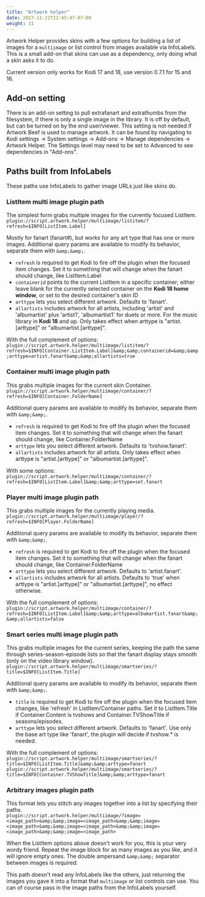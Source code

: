```yaml
---
title: "Artwork helper"
date: 2017-11-21T22:45:47-07:00
weight: 11
---
```


Artwork Helper provides skins with a few options for building a list of images for a `multiimage`
or list control from images available via InfoLabels.
This is a small add-on that skins can use as a dependency, only doing what a skin asks it to do.

Current version only works for Kodi 17 and 18, use version 0.7.1 for 15 and 16.

## Add-on setting

There is an add-on setting to pull extrafanart and extrathumbs from the filesystem, if there is
only a single image in the library. It is off by default, but can be turned on by the end user/viewer.
This setting is not needed if Artwork Beef is used to manage artwork.
It can be found by navigating to Kodi settings -> System settings -> Add-ons -> Manage dependencies -> Artwork Helper.
The Settings level may need to be set to Advanced to see dependencies in "Add-ons".

## Paths built from InfoLabels

These paths use InfoLabels to gather image URLs just like skins do.

### ListItem multi image plugin path

The simplest form grabs multiple images for the currently focused ListItem.  
`plugin://script.artwork.helper/multiimage/listitem/?refresh=$INFO[ListItem.Label]`

Mostly for fanart (fanart#), but works for any art type that has one or more images.
Additional query params are available to modify its behavior, separate them with `&amp;&amp;`.

- `refresh` is required to get Kodi to fire off the plugin when the focused item changes. Set it
  to something that will change when the fanart should change, like ListItem.Label
- `containerid` points to the current ListItem in a specific container; either leave blank for the currently selected
  container on the **Kodi 18 home window**, or set to the desired container's skin ID
- `arttype` lets you select different artwork. Defaults to 'fanart'.
- `allartists` includes artwork for all artists, including 'artist' and 'albumartist' plus 'artist1',
  'albumartist1' for duets or more. For the music library in **Kodi 18** and up. Only takes effect
  when arttype is "artist.[arttype]" or "albumartist.[arttype]".

With the full complement of options:  
`plugin://script.artwork.helper/multiimage/listitem/?refresh=$INFO[Container.ListItem.Label]&amp;&amp;containerid=&amp;&amp;arttype=artist.fanart&amp;&amp;allartists=true`

### Container multi image plugin path

This grabs multiple images for the current skin Container.  
`plugin://script.artwork.helper/multiimage/container/?refresh=$INFO[Container.FolderName]`

Additional query params are available to modify its behavior, separate them with `&amp;&amp;`.

- `refresh` is required to get Kodi to fire off the plugin when the focused item changes. Set it
  to something that will change when the fanart should change, like Container.FolderName
- `arttype` lets you select different artwork. Defaults to 'tvshow.fanart'.
- `allartists` includes artwork for all artists. Only takes effect
  when arttype is "artist.[arttype]" or "albumartist.[arttype]".

With some options:  
`plugin://script.artwork.helper/multiimage/container/?refresh=$INFO[ListItem.Label]&amp;&amp;arttype=set.fanart`

### Player multi image plugin path

This grabs multiple images for the currently playing media.  
`plugin://script.artwork.helper/multiimage/player/?refresh=$INFO[Player.FolderName]`

Additional query params are available to modify its behavior, separate them with `&amp;&amp;`.

- `refresh` is required to get Kodi to fire off the plugin when the focused item changes. Set it
  to something that will change when the fanart should change, like Container.FolderName
- `arttype` lets you select different artwork. Defaults to 'artist.fanart'.
- `allartists` includes artwork for all artists. Defaults to 'true' when arttype
  is "artist.[arttype]" or "albumartist.[arttype]", no effect otherwise.

With the full complement of options:  
`plugin://script.artwork.helper/multiimage/container/?refresh=$INFO[ListItem.Label]&amp;&amp;arttype=albumartist.fanart&amp;&amp;allartists=false`

### Smart series multi image plugin path

This grabs multiple images for the current series, keeping the path the same through
series-season-episode lists so that the fanart display stays smooth (only on the video library window).
`plugin://script.artwork.helper/multiimage/smartseries/?title=$INFO[ListItem.Title]`

Additional query params are available to modify its behavior, separate them with `&amp;&amp;`.

- `title` is required to get Kodi to fire off the plugin when the focused item changes, like
  'refresh' in ListItem/Container paths. Set it to ListItem.Title if Container.Content is tvshows
  and Container.TVShowTitle if seasons/episodes.
- `arttype` lets you select different artwork. Defaults to 'fanart'. Use only the base
  art type like 'fanart', the plugin will decide if tvshow.* is needed.

With the full complement of options:  
`plugin://script.artwork.helper/multiimage/smartseries/?title=$INFO[ListItem.Title]&amp;&amp;arttype=fanart`  
`plugin://script.artwork.helper/multiimage/smartseries/?title=$INFO[Container.TVShowTitle]&amp;&amp;arttype=fanart`

### Arbitrary images plugin path

This format lets you stitch any images together into a list by specifying their paths.  
`plugin://script.artwork.helper/multiimage/?image=<image_path>&amp;&amp;image=<image_path>&amp;&amp;image=<image_path>&amp;&amp;image=<image_path>&amp;&amp;image=<image_path>&amp;&amp;image=<image_path>`

When the ListItem options above doesn't work for you, this is your very wordy friend. Repeat the
image block for as many images as you like, and it will ignore empty ones. The
double ampersand `&amp;&amp;` separator between images is required.

This path doesn't read any InfoLabels like the others, just returning the images you gave it into a
format that `multiimage` or list controls can use. You can of course pass in the image paths from
the InfoLabels yourself.
